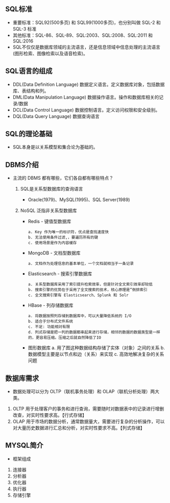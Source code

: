 ## SQL标准 ##
- 重要标准：SQL92(500多页) 和 SQL99(1000多页)，也分别叫做 SQL-2 和 SQL-3 标准
- 其他标准：SQL-86、SQL-89、SQL:2003、SQL:2008、SQL:2011 和 SQL:2016
- SQL不仅仅是数据库领域的主流语言，还是信息领域中信息处理的主流语言(图形检索、图像检索以及语音检索)。

## SQL语言的组成 ##
- DDL(Data Definition Language) 数据定义语言。定义数据库对象，包括数据库、表结构和列。
- DML(Data Manipulation Language) 数据操作语言。操作和数据库相关的记录/数据
- DCL(Data Control Language) 数据控制语言。定义访问权限和安全级别。
- DQL(Data Query Language) 数据查询语言

## SQL的理论基础 ##
- SQL本身是以关系模型和集合论为基础的。

## DBMS介绍 ##
- 主流的 DBMS 都有哪些，它们各自都有哪些特点？
    1. SQL是关系型数据库的查询语言
        - Oracle(1979)、MySQL(1995)、SQL Server(1989)

    2. NoSQL 泛指非关系型数据库
        - Redis - 键值型数据库 
            ```
            a. Key 作为唯一的标识符，优点是查找速度快
            b. 无法使用条件过滤,，要遍历所有的键
            c. 使用场景是作为内容缓存
            ```
        - MongoDB - 文档型数据库
            ```
            a. 文档作为处理信息的基本单位，一个文档就相当于一条记录
            ```
        - Elasticsearch - 搜索引擎数据库
            ```
            a. 关系型数据库采用了索引提升检索效率，但是针对全文索引效率却较低
            b. 搜索引擎的优势在于采用了全文搜索的技术，核心原理是“倒排索引
            c. 全文搜索引擎有 Elasticsearch、Splunk 和 Solr
            ```
        - HBase - 列存储数据库
            ```
            a. 将数据按照列存储到数据库中，可以大量降低系统的 I/O
            b. 适合于分布式文件系统
            c. 不足: 功能相对有限
            d. 列式存储是把一列的数据都串起来进行存储，相邻的数据的数据类型是一样的，更容易压缩。压缩之后就自然降低了IO
            ```
        - 图形数据库
            a. 用了图这种数据结构存储了实体（对象）之间的关系
            b. 数据模型主要是以节点和边（关系）来实现
            c. 高效地解决复杂的关系问题

## 数据库需求 ##           
- 数据处理可以分为 OLTP（联机事务处理）和 OLAP（联机分析处理）两大类。
1. OLTP 用于处理客户的事务和进行查询，需要随时对数据表中的记录进行增删改查，对实时性要求高。【行式存储】
2. OLAP 用于市场的数据分析，通常数据量大，需要进行复杂的分析操作，可以对大量历史数据进行汇总和分析，对实时性要求不高。【列式存储】

## MYSQL简介 ##
- 框架组成
1. 连接器
2. 分析器
3. 优化器
4. 执行器
5. 存储引擎



